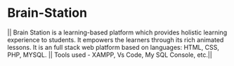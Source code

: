 # Brain-Station
|| Brain Station is a learning-based platform which provides holistic learning experience to students. It empowers the learners through its rich animated lessons. It is an full stack web platform based on languages: HTML, CSS, PHP, MYSQL. || Tools used - XAMPP, Vs Code, My SQL Console, etc.||
